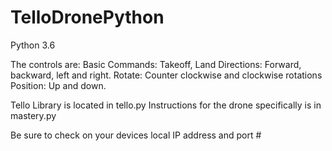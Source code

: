 # TelloDronePython
Python 3.6

The controls are:
Basic Commands: Takeoff, Land
Directions: Forward, backward, left and right.
Rotate: Counter clockwise and clockwise rotations
Position: Up and down.

  
Tello Library is located in tello.py
Instructions for the drone specifically is in mastery.py


Be sure to check on your devices local IP address and port #
